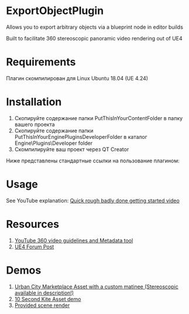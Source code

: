 
# ExportObjectPlugin
Allows you to export arbitrary objects via a blueprint node in editor builds

Built to facilitate 360 stereoscopic panoramic video rendering out of UE4

# Requirements

Плагин скомпилирован для Linux Ubuntu 18.04 (UE 4.24)

# Installation

1. Скопируйте содержание папки PutThisInYourContentFolder в папку вашего проекта
2. Скопируйте содержание папки PutThisInYourEnginePluginsDeveloperFolder в каталог Engine\Plugins\Developer folder
3. Скомпилируйте ваш проект через QT Creator

Ниже представлены стандартные ссылки на пользование плагином:
# Usage

See YouTube explanation: [Quick rough badly done getting started video](https://www.youtube.com/watch?v=3m85QBjyFGE)

# Resources

1. [YouTube 360 video guidelines and Metadata tool](https://support.google.com/youtube/answer/6178631?hl=en)
1. [UE4 Forum Post](https://forums.unrealengine.com/showthread.php?71489-360-Panoramic-Stereoscopic-Export-Pipeline)

# Demos

1. [Urban City Marketplace Asset with a custom matinee (Stereoscopic available in description!)](https://www.youtube.com/watch?v=AY5vQ0Pm1WE)
1. [10 Second Kite Asset demo](https://www.youtube.com/watch?v=TiCL93jVLyo)
1. [Provided scene render](https://www.youtube.com/watch?v=hWeozTO6KQ4)

